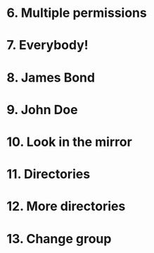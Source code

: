 # 6. Multiple permissions
# 7. Everybody!
# 8. James Bond
# 9. John Doe
# 10. Look in the mirror
# 11. Directories
# 12. More directories
# 13. Change group
